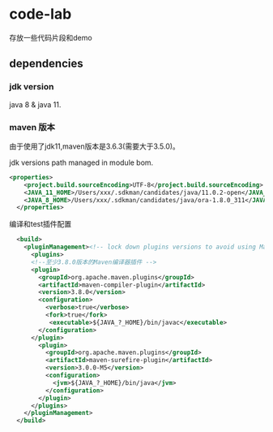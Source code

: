 # code-lab

存放一些代码片段和demo

## dependencies

### jdk version

java 8 & java 11.

### maven 版本

由于使用了jdk11,maven版本是3.6.3(需要大于3.5.0)。

jdk versions path managed in module bom.

```xml
<properties>
    <project.build.sourceEncoding>UTF-8</project.build.sourceEncoding>
    <JAVA_11_HOME>/Users/xxx/.sdkman/candidates/java/11.0.2-open</JAVA_11_HOME>
    <JAVA_8_HOME>/Users/xxx/.sdkman/candidates/java/ora-1.8.0_311</JAVA_8_HOME>
  </properties>
```

编译和test插件配置

```xml
  <build>
    <pluginManagement><!-- lock down plugins versions to avoid using Maven defaults (may be moved to parent pom) -->
      <plugins>
      <!--至少3.8.0版本的Maven编译器插件 -->
      <plugin>
        <groupId>org.apache.maven.plugins</groupId>
        <artifactId>maven-compiler-plugin</artifactId>
        <version>3.8.0</version>
        <configuration>
          <verbose>true</verbose>
          <fork>true</fork>
           <executable>${JAVA_?_HOME}/bin/javac</executable>
        </configuration>
      </plugin>
        <plugin>
          <groupId>org.apache.maven.plugins</groupId>
          <artifactId>maven-surefire-plugin</artifactId>
          <version>3.0.0-M5</version>
          <configuration>
            <jvm>${JAVA_?_HOME}/bin/java</jvm>
          </configuration>
        </plugin>
      </plugins>
    </pluginManagement>
  </build>
```
